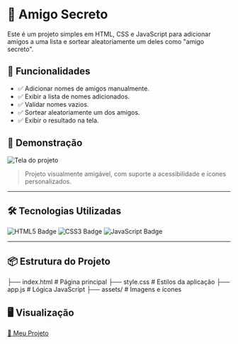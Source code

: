 # 🎁 Amigo Secreto

Este é um projeto simples em HTML, CSS e JavaScript para adicionar amigos a uma lista e sortear aleatoriamente um deles como "amigo secreto".

## 📌 Funcionalidades

- ✅ Adicionar nomes de amigos manualmente.
- ✅ Exibir a lista de nomes adicionados.
- ✅ Validar nomes vazios.
- ✅ Sortear aleatoriamente um dos amigos.
- ✅ Exibir o resultado na tela.

## 🚀 Demonstração

![Tela do projeto](assets/amigo-secreto.png)

> Projeto visualmente amigável, com suporte a acessibilidade e ícones personalizados.

---

## 🛠 Tecnologias Utilizadas

![HTML5 Badge](https://img.shields.io/badge/HTML5-E34F26?style=for-the-badge&logo=html5&logoColor=white)
![CSS3 Badge](https://img.shields.io/badge/CSS3-1572B6?style=for-the-badge&logo=css3&logoColor=white)
![JavaScript Badge](https://img.shields.io/badge/JavaScript-F7DF1E?style=for-the-badge&logo=javascript&logoColor=black)

---

## 📦 Estrutura do Projeto

├── index.html # Página principal
├── style.css # Estilos da aplicação
├── app.js # Lógica JavaScript
├── assets/ # Imagens e ícones

## 🖥️ Visualização

[🚀 Meu Projeto](https://samirasfonseca.github.io/-challenge-amigo-secreto/)
